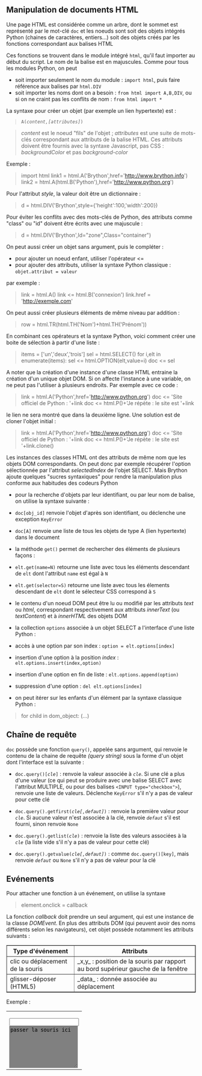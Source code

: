 Manipulation de documents HTML
------------------------------

Une page HTML est considérée comme un arbre, dont le sommet est représenté par le mot-clé `doc` et les noeuds sont soit des objets intégrés Python (chaines de caractères, entiers...) soit des objets créés par les fonctions correspondant aux balises HTML

Ces fonctions se trouvent dans le module intégré `html`, qu'il faut importer au début du script. Le nom de la balise est en majuscules. Comme pour tous les modules Python, on peut 
- soit importer seulement le nom du module : `import html`, puis faire référence aux balises par `html.DIV`
- soit importer les noms dont on a besoin : `from html import A,B,DIV`, ou si on ne craint pas les conflits de nom : `from html import *`

La syntaxe pour créer un objet (par exemple un lien hypertexte) est :

><code>A(_content,[attributes]_)</code>

>_content_ est le noeud "fils" de l'objet ; _attributes_ est une suite de mots-clés correspondant aux attributs de la balise HTML. Ces attributs doivent être fournis avec la syntaxe Javascript, pas CSS : _backgroundColor_ et pas _background-color_


Exemple :

>    import html
>    link1 = html.A('Brython',href='http://www.brython.info')
>    link2 = html.A(html.B('Python'),href='http://www.python.org')

Pour l'attribut _style_, la valeur doit être un dictionnaire :

>    d = html.DIV('Brython',style={'height':100,'width':200})

Pour éviter les conflits avec des mots-clés de Python, des attributs comme "class" ou "id" doivent être écrits avec une majuscule :

>    d = html.DIV('Brython',Id="zone",Class="container")

On peut aussi créer un objet sans argument, puis le compléter :
- pour ajouter un noeud enfant, utiliser l'opérateur <=
- pour ajouter des attributs, utiliser la syntaxe Python classique : `objet.attribut = valeur`

par exemple :
>    link = html.A()
>    link <= html.B('connexion')
>    link.href = 'http://exemple.com'

On peut aussi créer plusieurs éléments de même niveau par addition :

>    row = html.TR(html.TH('Nom')+html.TH('Prénom'))

En combinant ces opérateurs et la syntaxe Python, voici comment créer une boite de sélection à partir d'une liste :

>    items = ['un','deux','trois']
>    sel = html.SELECT()
>    for i,elt in enumerate(items):
>        sel <= html.OPTION(elt,value=i)
>    doc <= sel

A noter que la création d'une instance d'une classe HTML entraine la création d'un unique objet DOM. Si on affecte l'instance à une variable, on ne peut pas l'utiliser à plusieurs endroits. Par exemple avec ce code :

>    link = html.A('Python',href='http://www.python.org')
>    doc <= 'Site officiel de Python : '+link
>    doc <= html.P()+'Je répète : le site est '+link

le lien ne sera montré que dans la deuxième ligne. Une solution est de cloner l'objet initial :

>    link = html.A('Python',href='http://www.python.org')
>    doc <= 'Site officiel de Python : '+link
>    doc <= html.P()+'Je répète : le site est '+link.clone()

Les instances des classes HTML ont des attributs de même nom que les objets DOM correspondants. On peut donc par exemple récupérer l'option sélectionnée par l'attribut _selectedIndex_ de l'objet SELECT. Mais Brython ajoute quelques "sucres syntaxiques" pour rendre la manipulation plus conforme aux habitudes des codeurs Python

- pour la recherche d'objets par leur identifiant, ou par leur nom de balise, on utilise la syntaxe suivante :
 - `doc[obj_id]` renvoie l'objet d'après son identifiant, ou déclenche une exception `KeyError`
 - `doc[A]` renvoie une liste de tous les objets de type A (lien hypertexte) dans le document

- la méthode `get()` permet de rechercher des éléments de plusieurs façons :
 - `elt.get(name=N)` retourne une liste avec tous les éléments descendant de `elt` dont l'attribut `name` est égal à `N`
 - `elt.get(selector=S)` retourne une liste avec tous les élements descendant de `elt` dont le sélecteur CSS correspond à `S`

- le contenu d'un noeud DOM peut être lu ou modifié par les attributs _text_ ou _html_, correspondant respectivement aux attributs _innerText_ (ou _textContent_) et à _innerHTML_ des objets DOM

- la collection `options` associée à un objet SELECT a l'interface d'une liste Python :
 - accès à une option par son index : `option = elt.options[index]`
 - insertion d'une option à la position _index_ : `elt.options.insert(index,option)`
 - insertion d'une option en fin de liste : `elt.options.append(option)`
 - suppression d'une option : `del elt.options[index]`

- on peut itérer sur les enfants d'un élément par la syntaxe classique Python : 
>    for child in dom_object:
>       (...)

## Chaîne de requête

`doc` possède une fonction `query()`, appelée sans argument, qui renvoie le contenu de la chaine de requête _(query string)_ sous la forme d'un objet dont l'interface est la suivante :

- <code>doc.query()[<i>cle</i>]</code> : renvoie la valeur associée à _`cle`_. Si une clé a plus d'une valeur (ce qui peut se produire avec une balise SELECT avec l'attribut MULTIPLE, ou pour des balises `<INPUT type="checkbox">`), renvoie une liste de valeurs. Déclenche `KeyError` s'il n'y a pas de valeur pour cette clé

- <code>doc.query().getfirst(<i>cle[,defaut]</i>)</code> : renvoie la première valeur pour _`cle`_. Si aucune valeur n'est associée à la clé, renvoie _`defaut`_ s'il est fourni, sinon renvoie `None`

- <code>doc.query().getlist(<i>cle</i>)</code> : renvoie la liste des valeurs associées à la _`cle`_ (la liste vide s'il n'y a pas de valeur pour cette clé)

- <code>doc.query().getvalue(<i>cle[,defaut]</i>)</code> : comme `doc.query()[key]`, mais renvoie _`defaut`_ ou `None` s'il n'y a pas de valeur pour la clé



Evénements
----------

Pour attacher une fonction à un événement, on utilise la syntaxe 

>    element.onclick = callback

La fonction _callback_ doit prendre un seul argument, qui est une instance de la classe _DOMEvent_. En plus des attributs DOM (qui peuvent avoir des noms différents selon les navigateurs), cet objet possède notamment les attributs suivants :
<p><table border=1>
<tr><th>
Type d'événement
</th><th>
Attributs
</th></tr>
<tr><td>
clic ou déplacement de la souris
</td><td>
_x,y_ : position de la souris par rapport au bord supérieur gauche de la fenêtre
</td></tr>
<tr><td>
glisser-déposer (HTML5)
</td><td>
_data_ : donnée associée au déplacement
</td></tr>
</table>

Exemple :
<table>
<tr>
<td>
    <script type='text/python'>
    def mouse_move(ev):
        doc["trace"].value = '%s %s' %(ev.x,ev.y)
    
    doc["zone"].onmousemove = mouse_move
    </script>
    
    <input id="trace" value="">
    <br><textarea id="zone" rows=7 columns=30 style="background-color:gray">
    passer la souris ici</textarea>

</td>
<td>
<script type='text/python'>
def mouse_move(ev):
    doc["trace"].value = '%s %s' %(ev.x,ev.y)

doc["zone"].onmousemove = mouse_move
</script>

<input id="trace" value="">
<br><textarea id="zone" rows=7 columns=30 style="background-color:gray">
passer la souris ici</textarea>
</pre>
</td>
</tr>
</table>
